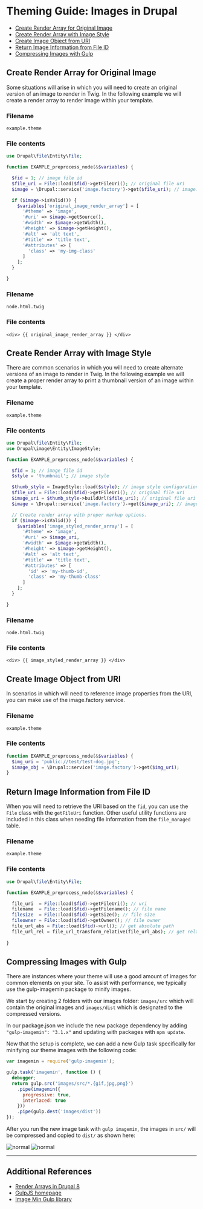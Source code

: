 # Theming Guide: Images in Drupal

* [Create Render Array for Original Image](#origrenderarray)
* [Create Render Array with Image Style](#stylerenderarray)
* [Create Image Object from URI](#imguri)
* [Return Image Information from File ID](#imgfiduri)
* [Compressing Images with Gulp](#gulpcompr)

<a name="origrenderarray"></a>
## Create Render Array for Original Image

Some situations will arise in which you will need to create an original version of an image to render in Twig. In the following example we will create a render array to render image within your template. 

### Filename

`example.theme`

### File contents

```php
use Drupal\file\Entity\File;

function EXAMPLE_preprocess_node(&$variables) {

  $fid = 1; // image file id
  $file_uri = File::load($fid)->getFileUri(); // original file uri
  $image = \Drupal::service('image.factory')->get($file_uri); // image.factory service to build object

  if ($image->isValid()) {
    $variables['original_image_render_array'] = [
      '#theme' => 'image',
      '#uri' => $image->getSource(),
      '#width' => $image->getWidth(),
      '#height' => $image->getHeight(),
      '#alt' => 'alt text',
      '#title' => 'title text',
      '#attributes' => [
        'class' => 'my-img-class'
      ]
    ];
  }

}
```

### Filename

`node.html.twig`

### File contents

```twig
<div> {{ original_image_render_array }} </div>
```

<a name="stylerenderarray"></a>
## Create Render Array with Image Style

There are common scenarios in which you will need to create alternate versions of an image to render in Twig. In the following example we will create a proper render array to print a thumbnail version of an image within your template. 

### Filename

`example.theme`

### File contents

```php
use Drupal\file\Entity\File;
use Drupal\image\Entity\ImageStyle;

function EXAMPLE_preprocess_node(&$variables) {

  $fid = 1; // image file id
  $style = 'thumbnail'; // image style

  $thumb_style = ImageStyle::load($style); // image style configuration entity
  $file_uri = File::load($fid)->getFileUri(); // original file uri
  $image_uri = $thumb_style->buildUrl($file_uri); // original file uri
  $image = \Drupal::service('image.factory')->get($image_uri); // image.factory service to build object

  // Create render array with proper markup options.
  if ($image->isValid()) { 
    $variables['image_styled_render_array'] = [
      '#theme' => 'image',
      '#uri' => $image_uri,
      '#width' => $image->getWidth(),
      '#height' => $image->getHeight(),
      '#alt' => 'alt text',
      '#title' => 'title text',
      '#attributes' => [
        'id' => 'my-thumb-id',
        'class' => 'my-thumb-class'
      ]
    ];
  }

}
```

### Filename

`node.html.twig`

### File contents

```twig
<div> {{ image_styled_render_array }} </div>
```

<a name="imguri"></a>
## Create Image Object from URI

In scenarios in which will need to reference image properties from the URI, you can make use of the image.factory service. 

### Filename

`example.theme`

### File contents

```php
function EXAMPLE_preprocess_node(&$variables) {
  $img_uri = 'public://test/test-dog.jpg';
  $image_obj = \Drupal::service('image.factory')->get($img_uri);
}
```

<a name="imgfiduri"></a>
## Return Image Information from File ID

When you will need to retrieve the URI based on the `fid`, you can use the `File` class with the `getFileUri` function. Other useful utility functions are included in this class when needing file information from the `file_managed` table. 

### Filename

`example.theme`

### File contents

```php
use Drupal\file\Entity\File;

function EXAMPLE_preprocess_node(&$variables) { 

  file_uri  = File::load($fid)->getFileUri(); // uri
  filename  = File::load($fid)->getFilename(); // file name
  filesize  = File::load($fid)->getSize(); // file size
  fileowner = File::load($fid)->getOwner(); // file owner
  file_url_abs = File::load($fid)->url(); // get absolute path
  file_url_rel = file_url_transform_relative(file_url_abs); // get relative path
    
}

```

<a name="gulpcompr"></a>
## Compressing Images with Gulp

There are instances where your theme will use a good amount of images for common elements on your site. To assist with performance, we typically use the gulp-imagemin package to minify images. 

We start by creating 2 folders with our images folder: `images/src` which will contain the original images and `images/dist` which is designated to the compressed versions. 

In our package.json we include the new package dependency by adding `"gulp-imagemin": "3.1.x"` and updating with packages with `npm update`.

Now that the setup is complete, we can add a new Gulp task specifically for minifying our theme images with the following code: 

```js
var imagemin = require('gulp-imagemin');

gulp.task('imagemin', function () {
  debugger;
  return gulp.src('images/src/*.{gif,jpg,png}')
    .pipe(imagemin({
      progressive: true,
      interlaced: true
    }))
    .pipe(gulp.dest('images/dist'))
});
```

After you run the new image task with `gulp imagemin`, the images in `src/` will be compressed and copied to `dist/` as shown here: 

![normal](https://content.screencast.com/users/BedimStudios/folders/Jing/media/9664c1e6-fb09-4a91-8855-e9b84bedf819/00001982.png "") ![normal](https://content.screencast.com/users/BedimStudios/folders/Jing/media/a74122bb-44cb-4e17-9e5f-036a9db13a5d/00001983.png "")

---

## Additional References

* [Render Arrays in Drupal 8](https://www.drupal.org/docs/8/api/render-api/render-arrays)
* [GulpJS homepage](http://gulpjs.com/)
* [Image Min Gulp library](https://www.npmjs.com/package/gulp-imagemin)


